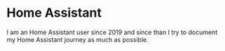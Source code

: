 # Home Assistant

I am an Home Assistant user since 2019 and since than I try to document my Home Assistant journey as much as possible.